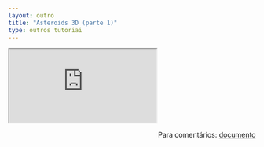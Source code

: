 ```yaml
---
layout: outro
title: "Asteroids 3D (parte 1)"
type: outros tutoriai
---
```


<iframe src="https://docs.google.com/document/d/e/2PACX-1vQ8xmB6UATh_8JXrq-Esbq_8gJJPnfjUISZTko1u6ie3b-G8CJvZg4JQW59vm_EMC8I4rNVrmOF2z82/pub?embedded=true"></iframe>

<span style="float:right">Para comentários: [documento](https://docs.google.com/document/d/1rj367LBrpYO8PvWBZ0J8qIW5mAXN6VPUYyavbr4xG1M/edit?usp=sharing)</span>
